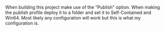 ﻿When building this project make use of the "Publish" option.
When making the publish profile deploy it to a folder and set it to Self-Contained and Win64.
Most likely any configuration will work but this is what my configuration is.